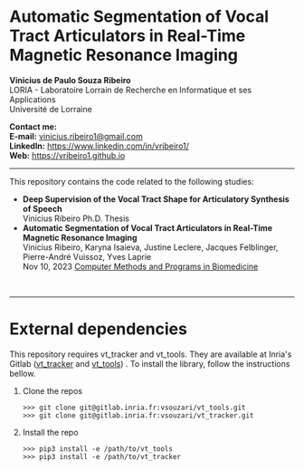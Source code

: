 # Automatic Segmentation of Vocal Tract Articulators in Real-Time Magnetic Resonance Imaging

<b>Vinicius de Paulo Souza Ribeiro</b><br>
LORIA - Laboratoire Lorrain de Recherche en Informatique et ses Applications<br>
Université de Lorraine

<b>Contact me:</b><br>
<b>E-mail:</b> vinicius.ribeiro1@gmail.com<br>
<b>LinkedIn:</b> https://www.linkedin.com/in/vribeiro1/<br>
<b>Web:</b> https://vribeiro1.github.io<br>

<hr>

This repository contains the code related to the following studies:

<ul>

<li>
<b>Deep Supervision of the Vocal Tract Shape for Articulatory Synthesis of Speech</b><br>
Vinicius Ribeiro
Ph.D. Thesis
</li>

<li>
<b>Automatic Segmentation of Vocal Tract Articulators in Real-Time Magnetic Resonance Imaging</b><br>
Vinicius Ribeiro, Karyna Isaieva, Justine Leclere, Jacques Felblinger, Pierre-André Vuissoz, Yves Laprie<br>
Nov 10, 2023 <a href="https://vribeiro1.github.io/publications#:~:text=Computer%20Methods%20and%20Programs%20in%20Biomedicine">Computer Methods and Programs in Biomedicine</a><br>
</li>

</ul>

<br>

<hr>

# External dependencies

This repository requires vt_tracker and vt_tools. They are available at Inria's Gitlab
(<a href="https://gitlab.inria.fr/vsouzari/vt_tracker">vt_tracker</a> and
<a href="https://gitlab.inria.fr/vsouzari/vt_tools">vt_tools</a>) . To install the library, follow
the instructions bellow.

<ol>

<li>Clone the repos</li>

```
>>> git clone git@gitlab.inria.fr:vsouzari/vt_tools.git
>>> git clone git@gitlab.inria.fr:vsouzari/vt_tracker.git
```

<li>Install the repo</li>

```
>>> pip3 install -e /path/to/vt_tools
>>> pip3 install -e /path/to/vt_tracker
```

</ol>
